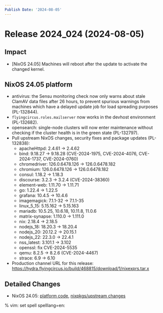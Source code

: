 ```yaml
---
Publish Date: '2024-08-05'
---
```


# Release 2024_024 (2024-08-05)

## Impact

- \[NixOS 24.05] Machines will reboot after the update to activate the
   changed kernel.

## NixOS 24.05 platform

- antivirus: the Sensu monitoring check now only warns about stale ClamAV data
  files after 26 hours, to prevent spurious warnings from machines which have
  a delayed update job for load spreading purposes (PL-132844).
- `flyingcircus.roles.mailserver` now works in the devhost environment (PL-132682).
- opensearch: single-node clusters will now enter maintenance without checking
  if the cluster health is in the green state (PL-132797).
- Pull upstream NixOS changes, security fixes and package updates (PL-132838):
  - apacheHttpd: 2.4.61 -> 2.4.62
  - bind: 9.18.27 -> 9.18.28 (CVE-2024-1975, CVE-2024-4076, CVE-2024-1737, CVE-2024-0760)
  - chromedriver: 126.0.6478.126 -> 126.0.6478.182
  - chromium: 126.0.6478.126 -> 126.0.6478.182
  - consul: 1.18.2 -> 1.18.3
  - discourse: 3.2.3 -> 3.2.4 (CVE-2024-38360)
  - element-web: 1.11.70 -> 1.11.71
  - go: 1.22.4 -> 1.22.5
  - grafana: 10.4.5 -> 10.4.6
  - imagemagick: 7.1.1-32 -> 7.1.1-35
  - linux_5_15: 5.15.162 -> 5.15.163
  - mariadb: 10.5.25, 10.6.18, 10.11.8, 11.0.6
  - matrix-synapse: 1.110.0 -> 1.111.0
  - nix: 2.18.4 -> 2.18.5
  - nodejs_18: 18.20.3 -> 18.20.4
  - nodejs_20: 20.12.2 -> 20.15.1
  - nodejs_22: 22.3.0 -> 22.4.1
  - nss_latest: 3.101.1 -> 3.102
  - openssl: fix CVE-2024-5535
  - qemu: 8.2.5 -> 8.2.6 (CVE-2024-4467)
  - strace: 6.9 -> 6.10
- Production channel URL for this release: https://hydra.flyingcircus.io/build/468815/download/1/nixexprs.tar.x

## Detailed Changes

- NixOS 24.05: [platform code](https://github.com/flyingcircusio/fc-nixos/compare/fc/r2024_023/24.05...88533c16dc6c4e7fc74b8d0b1ac88aa04db5f9bb),
 [nixpkgs/upstream changes](https://github.com/flyingcircusio/nixpkgs/compare/934560deafee33c72d3622ac7942133f630e9d85...d589a8e686ecdb4080b78578348d2ddb95c9b344)

% vim: set spell spelllang=en:
